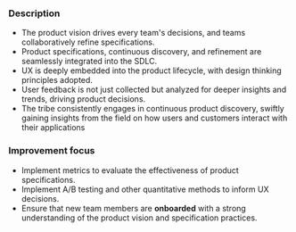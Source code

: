 ### Description

-   The product vision drives every team's decisions, and teams collaboratively refine specifications.
-   Product specifications, continuous discovery, and refinement are seamlessly integrated into the SDLC.
-   UX is deeply embedded into the product lifecycle, with design thinking principles adopted.
-   User feedback is not just collected but analyzed for deeper insights and trends, driving product decisions.
-   The tribe consistently engages in continuous product discovery, swiftly gaining insights from the field on how users and customers interact with their applications

### Improvement focus

-   Implement metrics to evaluate the effectiveness of product specifications.
-   Implement A/B testing and other quantitative methods to inform UX decisions.
-   Ensure that new team members are **onboarded** with a strong understanding of the product vision and specification practices.
